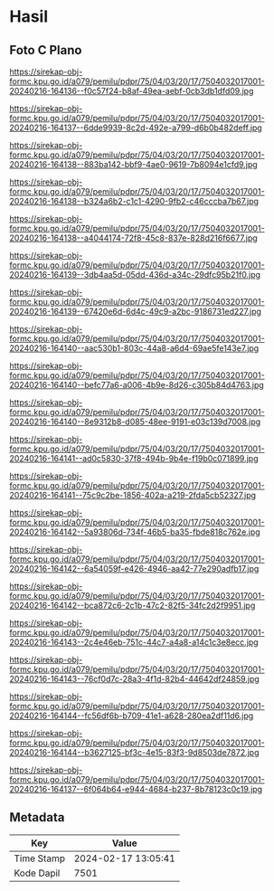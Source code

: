 # Hasil

## Foto C Plano

https://sirekap-obj-formc.kpu.go.id/a079/pemilu/pdpr/75/04/03/20/17/7504032017001-20240216-164136--f0c57f24-b8af-49ea-aebf-0cb3db1dfd09.jpg

https://sirekap-obj-formc.kpu.go.id/a079/pemilu/pdpr/75/04/03/20/17/7504032017001-20240216-164137--6dde9939-8c2d-492e-a799-d6b0b482deff.jpg

https://sirekap-obj-formc.kpu.go.id/a079/pemilu/pdpr/75/04/03/20/17/7504032017001-20240216-164138--883ba142-bbf9-4ae0-9619-7b8094e1cfd9.jpg

https://sirekap-obj-formc.kpu.go.id/a079/pemilu/pdpr/75/04/03/20/17/7504032017001-20240216-164138--b324a6b2-c1c1-4290-9fb2-c46cccba7b67.jpg

https://sirekap-obj-formc.kpu.go.id/a079/pemilu/pdpr/75/04/03/20/17/7504032017001-20240216-164138--a4044174-72f8-45c8-837e-828d216f6677.jpg

https://sirekap-obj-formc.kpu.go.id/a079/pemilu/pdpr/75/04/03/20/17/7504032017001-20240216-164139--3db4aa5d-05dd-436d-a34c-29dfc95b21f0.jpg

https://sirekap-obj-formc.kpu.go.id/a079/pemilu/pdpr/75/04/03/20/17/7504032017001-20240216-164139--67420e6d-6d4c-49c9-a2bc-9186731ed227.jpg

https://sirekap-obj-formc.kpu.go.id/a079/pemilu/pdpr/75/04/03/20/17/7504032017001-20240216-164140--aac530b1-803c-44a8-a6d4-69ae5fe143e7.jpg

https://sirekap-obj-formc.kpu.go.id/a079/pemilu/pdpr/75/04/03/20/17/7504032017001-20240216-164140--befc77a6-a006-4b9e-8d26-c305b84d4763.jpg

https://sirekap-obj-formc.kpu.go.id/a079/pemilu/pdpr/75/04/03/20/17/7504032017001-20240216-164140--8e9312b8-d085-48ee-9191-e03c139d7008.jpg

https://sirekap-obj-formc.kpu.go.id/a079/pemilu/pdpr/75/04/03/20/17/7504032017001-20240216-164141--ad0c5830-37f8-494b-9b4e-f19b0c071899.jpg

https://sirekap-obj-formc.kpu.go.id/a079/pemilu/pdpr/75/04/03/20/17/7504032017001-20240216-164141--75c9c2be-1856-402a-a219-2fda5cb52327.jpg

https://sirekap-obj-formc.kpu.go.id/a079/pemilu/pdpr/75/04/03/20/17/7504032017001-20240216-164142--5a93806d-734f-46b5-ba35-fbde818c762e.jpg

https://sirekap-obj-formc.kpu.go.id/a079/pemilu/pdpr/75/04/03/20/17/7504032017001-20240216-164142--6a54059f-e426-4946-aa42-77e290adfb17.jpg

https://sirekap-obj-formc.kpu.go.id/a079/pemilu/pdpr/75/04/03/20/17/7504032017001-20240216-164142--bca872c6-2c1b-47c2-82f5-34fc2d2f9951.jpg

https://sirekap-obj-formc.kpu.go.id/a079/pemilu/pdpr/75/04/03/20/17/7504032017001-20240216-164143--2c4e46eb-751c-44c7-a4a8-a14c1c3e8ecc.jpg

https://sirekap-obj-formc.kpu.go.id/a079/pemilu/pdpr/75/04/03/20/17/7504032017001-20240216-164143--76cf0d7c-28a3-4f1d-82b4-44642df24859.jpg

https://sirekap-obj-formc.kpu.go.id/a079/pemilu/pdpr/75/04/03/20/17/7504032017001-20240216-164144--fc56df6b-b709-41e1-a628-280ea2df11d6.jpg

https://sirekap-obj-formc.kpu.go.id/a079/pemilu/pdpr/75/04/03/20/17/7504032017001-20240216-164144--b3627125-bf3c-4e15-83f3-9d8503de7872.jpg

https://sirekap-obj-formc.kpu.go.id/a079/pemilu/pdpr/75/04/03/20/17/7504032017001-20240216-164137--6f064b64-e944-4684-b237-8b78123c0c19.jpg


## Metadata

| Key        | Value               |
| ---------- | ------------------- |
| Time Stamp | 2024-02-17 13:05:41 |
| Kode Dapil | 7501                |



